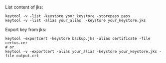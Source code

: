 List content of jks:
```
keytool -v -list -keystore your_keystore -storepass pass
keytool -v -list -alias your_alias  -keystore your_keystore.jks

```
Export key from jks:
```
keytool -exportcert -keystore backup.jks -alias certificate -file certus.cer
# or
keytool -v -exportcert -alias your_alias -keystore your_keystore.jks -file output.crt
```

